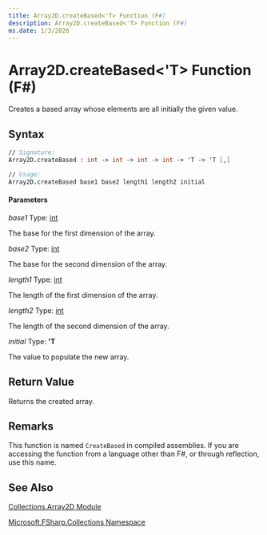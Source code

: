 ```yaml
---
title: Array2D.createBased<'T> Function (F#)
description: Array2D.createBased<'T> Function (F#)
ms.date: 1/3/2020
---
```


# Array2D.createBased<'T> Function (F#)

Creates a based array whose elements are all initially the given value.

## Syntax

```fsharp
// Signature:
Array2D.createBased : int -> int -> int -> int -> 'T -> 'T [,]

// Usage:
Array2D.createBased base1 base2 length1 length2 initial
```

#### Parameters

*base1*
Type: [int](https://msdn.microsoft.com/library/025d5455-3622-4ea5-9573-3ecbd4ee1375)

The base for the first dimension of the array.

*base2*
Type: [int](https://msdn.microsoft.com/library/025d5455-3622-4ea5-9573-3ecbd4ee1375)

The base for the second dimension of the array.

*length1*
Type: [int](https://msdn.microsoft.com/library/025d5455-3622-4ea5-9573-3ecbd4ee1375)

The length of the first dimension of the array.

*length2*
Type: [int](https://msdn.microsoft.com/library/025d5455-3622-4ea5-9573-3ecbd4ee1375)

The length of the second dimension of the array.

*initial*
Type: **'T**

The value to populate the new array.

## Return Value

Returns the created array.

## Remarks

This function is named `CreateBased` in compiled assemblies. If you are accessing the function from a language other than F#, or through reflection, use this name.

## See Also

[Collections.Array2D Module](index.md)

[Microsoft.FSharp.Collections Namespace](../Microsoft.FSharp.Collections-Namespace.md)